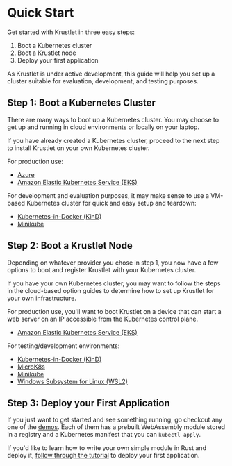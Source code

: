 # Quick Start

Get started with Krustlet in three easy steps:

1. Boot a Kubernetes cluster
2. Boot a Krustlet node
3. Deploy your first application

As Krustlet is under active development, this guide will help you set up a cluster suitable for
evaluation, development, and testing purposes.

## Step 1: Boot a Kubernetes Cluster

There are many ways to boot up a Kubernetes cluster. You may choose to get up and running in cloud
environments or locally on your laptop.

If you have already created a Kubernetes cluster, proceed to the next step to install Krustlet on
your own Kubernetes cluster.

For production use:

- [Azure](../howto/krustlet-on-azure.md)
- [Amazon Elastic Kubernetes Service (EKS)](../howto/kubernetes-on-eks.md)

For development and evaluation purposes, it may make sense to use a VM-based Kubernetes cluster for
quick and easy setup and teardown:

- [Kubernetes-in-Docker (KinD)](../howto/kubernetes-on-kind.md)
- [Minikube](../howto/kubernetes-on-minikube.md)

## Step 2: Boot a Krustlet Node

Depending on whatever provider you chose in step 1, you now have a few options to boot and register
Krustlet with your Kubernetes cluster.

If you have your own Kubernetes cluster, you may want to follow the steps in the cloud-based option
guides to determine how to set up Krustlet for your own infrastructure.

For production use, you'll want to boot Krustlet on a device that can start a web server on an IP
accessible from the Kubernetes control plane.

- [Amazon Elastic Kubernetes Service (EKS)](../howto/krustlet-on-eks.md)

For testing/development environments:

- [Kubernetes-in-Docker (KinD)](../howto/krustlet-on-kind.md)
- [MicroK8s](../howto/krustlet-on-microk8s.md)
- [Minikube](../howto/krustlet-on-minikube.md)
- [Windows Subsystem for Linux (WSL2)](../howto/krustlet-on-wsl2.md)

## Step 3: Deploy your First Application

If you just want to get started and see something running, go checkout any one of the
[demos](../../demos). Each of them has a prebuilt WebAssembly module stored in a registry and a Kubernetes
manifest that you can `kubectl apply`.

If you'd like to learn how to write your own simple module in Rust and deploy it, [follow through
the tutorial](tutorial01.md) to deploy your first application.

[development guide]: ../community/developers.md
